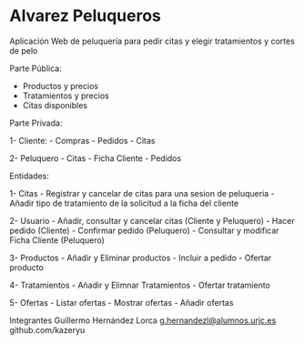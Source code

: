 # Alvarez Peluqueros
Aplicación Web de peluquería para pedir citas y elegir tratamientos y cortes de pelo

Parte Pública:
  - Productos y precios
  - Tratamientos y precios
  - Citas disponibles

Parte Privada:

  1- Cliente:
    - Compras
    - Pedidos
    - Citas
 
  2- Peluquero
    - Citas
    - Ficha Cliente
    - Pedidos

Entidades:

  1- Citas
    - Registrar y cancelar de citas para una sesion de peluqueria
    - Añadir tipo de tratamiento de la solicitud a la ficha del cliente
  
  2- Usuario
    - Añadir, consultar y cancelar citas (Cliente y Peluquero)
    - Hacer pedido (Cliente)
    - Confirmar pedido (Peluquero)
    - Consultar y modificar Ficha Cliente (Peluquero)
  
  3- Productos
    - Añadir y Eliminar productos
    - Incluir a pedido
    - Ofertar producto
  
  4- Tratamientos
    - Añadir y Elimnar Tratamientos
    - Ofertar tratamiento
  
  5- Ofertas
    - Listar ofertas
    - Mostrar ofertas
    - Añadir ofertas

Integrantes
  Guillermo Hernández Lorca
  g.hernandezl@alumnos.urjc.es
  github.com/kazeryu

